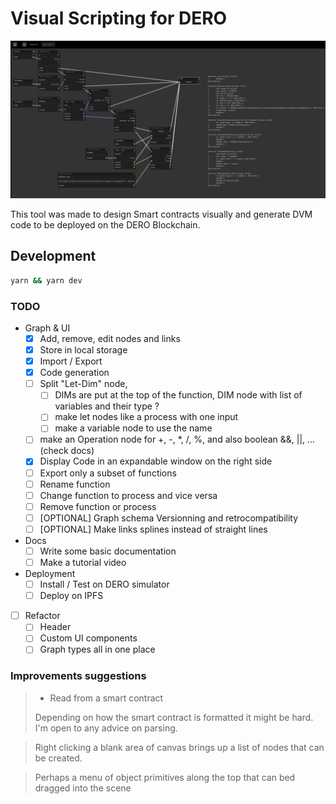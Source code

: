 # Visual Scripting for DERO

![](dero-vs-screen.png)

This tool was made to design Smart contracts visually and generate DVM code to be deployed on the DERO Blockchain.

## Development

```sh
yarn && yarn dev
```

### TODO
- Graph & UI
  - [x] Add, remove, edit nodes and links
  - [x] Store in local storage
  - [x] Import / Export
  - [x] Code generation
  - [ ] Split "Let-Dim" node, 
    - [ ] DIMs are put at the top of the function, DIM node with list of variables and their type ?
    - [ ] make let nodes like a process with one input 
    - [ ] make a variable node to use the name
  - [ ] make an Operation node for +, -, *, /, %, and also boolean &&, ||, ... (check docs)
  - [x] Display Code in an expandable window on the right side
  - [ ] Export only a subset of functions
  - [ ] Rename function
  - [ ] Change function to process and vice versa
  - [ ] Remove function or process
  - [ ] [OPTIONAL] Graph schema Versionning and retrocompatibility
  - [ ] [OPTIONAL] Make links splines instead of straight lines
- Docs
  - [ ] Write some basic documentation
  - [ ] Make a tutorial video
- Deployment
  - [ ] Install / Test on DERO simulator
  - [ ] Deploy on IPFS
- [ ] Refactor
  - [ ] Header
  - [ ] Custom UI components
  - [ ] Graph types all in one place

### Improvements suggestions
> - Read from a smart contract
>
>Depending on how the smart contract is formatted it might be hard. I'm open to any advice on parsing.

> Right clicking a blank area of canvas brings up a list of nodes that can be created.

> Perhaps a menu of object primitives along the top that can bed dragged into the scene
